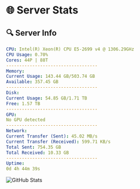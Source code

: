 # 🌐 Server Stats
## 🔍 Server Info
```yaml
CPU: Intel(R) Xeon(R) CPU E5-2699 v4 @ 1306.29GHz
CPU Usage: 0.70%
Cores: 44P | 88T
-----------------------------------
Memory:
Current Usage: 143.44 GB/503.74 GB
Available: 357.45 GB
-----------------------------------
Disk:
Current Usage: 54.85 GB/1.71 TB
Free: 1.57 TB
-----------------------------------
GPU:
No GPU detected
-----------------------------------
Network:
Current Transfer (Sent): 45.02 MB/s
Current Transfer (Received): 599.71 KB/s
Total Sent: 754.35 GB
Total Received: 10.33 GB
-----------------------------------
Uptime:
0d 4h 44m 39s
```
![GitHub Stats](https://img.shields.io/badge/Updated-2025-03-08_02:07:28-blue)